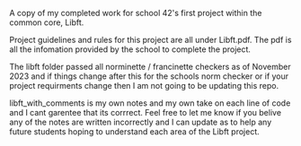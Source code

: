 
A copy of my completed work for school 42's first project within the common core, Libft. 

Project guidelines and rules for this project are all under Libft.pdf. The pdf is all the infomation provided by the school to complete the project.

The libft folder passed all norminette / francinette checkers as of November 2023 and if things change after this for the schools norm checker or if your project requirments change then I am not going to be updating this repo.

libft_with_comments is my own notes and my own take on each line of code and I cant garentee that its corrrect. Feel free to let me know if you belive any of the notes are written incorrectly and I can update as to help any future students hoping to understand each area of the Libft project.

